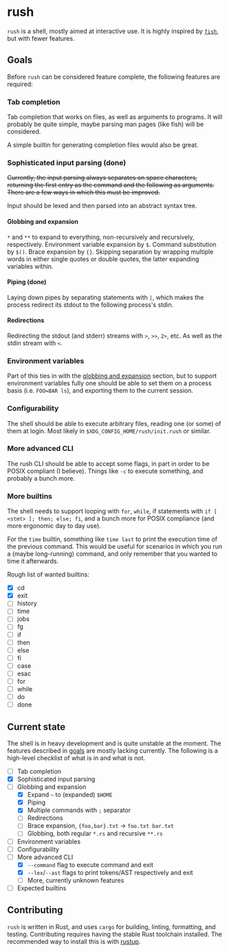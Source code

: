 # rush

`rush` is a shell, mostly aimed at interactive use. It is highly inspired by
[`fish`](https://fishshell.com/), but with fewer features.

## Goals

Before `rush` can be considered feature complete, the following features are
required:

### Tab completion

Tab completion that works on files, as well as arguments to programs. It will
probably be quite simple, maybe parsing man pages (like fish) will be
considered.

A simple builtin for generating completion files would also be great.

### Sophisticated input parsing (done)

~~Currently, the input parsing always separates on space characters, returning the
first entry as the command and the following as arguments. There are a few ways
in which this must be improved.~~

Input should be lexed and then parsed into an abstract syntax tree.

#### Globbing and expansion

`*` and `**` to expand to everything, non-recursively and recursively,
respectively. Environment variable expansion by `$`. Command substitution by
`$()`. Brace expansion by `{}`. Skipping separation by wrapping multiple words
in either single quotes or double quotes, the latter expanding variables within.

#### Piping (done)

Laying down pipes by separating statements with `|`, which makes the process
redirect its stdout to the following process's stdin.

#### Redirections

Redirecting the stdout (and stderr) streams with `>`, `>>`, `2>`, etc. As well
as the stdin stream with `<`.

### Environment variables

Part of this ties in with the [globbing and expansion](#globbing-and-expansion)
section, but to support environment variables fully one should be able to set
them on a process basis (i.e. `FOO=BAR ls`), and exporting them to the current
session.

### Configurability

The shell should be able to execute arbitrary files, reading one (or some) of
them at login. Most likely in `$XDG_CONFIG_HOME/rush/init.rush` or similar.

### More advanced CLI

The rush CLI should be able to accept some flags, in part in order to be POSIX
compliant (I believe). Things like `-c` to execute something, and probably a
bunch more.

### More builtins

The shell needs to support looping with `for`, `while`, if statements with `if [
<stmt> ]; then; else; fi`, and a bunch more for POSIX compliance (and more
ergonomic day to day use).

For the `time` builtin, something like `time last` to print the execution time
of the previous command. This would be useful for scenarios in which you run a
(maybe long-running) command, and only remember that you wanted to time it
afterwards.

Rough list of wanted builtins:

- [x] cd
- [x] exit
- [ ] history
- [ ] time
- [ ] jobs
- [ ] fg
- [ ] if
- [ ] then
- [ ] else
- [ ] fi
- [ ] case
- [ ] esac
- [ ] for
- [ ] while
- [ ] do
- [ ] done

## Current state

The shell is in heavy development and is quite unstable at the moment. The
features described in [goals](#goals) are mostly lacking currently. The
following is a high-level checklist of what is in and what is not.

- [ ] Tab completion
- [x] Sophisticated input parsing
- [ ] Globbing and expansion
    - [x] Expand `~` to (expanded) `$HOME`
    - [x] Piping
    - [x] Multiple commands with `;` separator
    - [ ] Redirections
    - [ ] Brace expansion, `{foo,bar}.txt` -> `foo.txt bar.txt`
    - [ ] Globbing, both regular `*.rs` and recursive `**.rs`
- [ ] Environment variables
- [ ] Configurability
- [ ] More advanced CLI
    - [x] `--command` flag to execute command and exit
    - [x] `--lex`/`--ast` flags to print tokens/AST respectively and exit
    - [ ] More, currently unknown features
- [ ] Expected builtins

## Contributing

`rush` is written in Rust, and uses `cargo` for building, linting, formatting,
and testing. Contributing requires having the stable Rust toolchain installed.
The recommended way to install this is with [rustup](https://rustup.rs).
